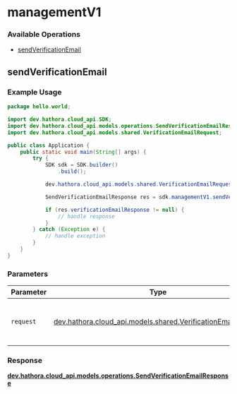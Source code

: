 # managementV1

### Available Operations

* [sendVerificationEmail](#sendverificationemail)

## sendVerificationEmail

### Example Usage

```java
package hello.world;

import dev.hathora.cloud_api.SDK;
import dev.hathora.cloud_api.models.operations.SendVerificationEmailResponse;
import dev.hathora.cloud_api.models.shared.VerificationEmailRequest;

public class Application {
    public static void main(String[] args) {
        try {
            SDK sdk = SDK.builder()
                .build();

            dev.hathora.cloud_api.models.shared.VerificationEmailRequest req = new VerificationEmailRequest("nam");            

            SendVerificationEmailResponse res = sdk.managementV1.sendVerificationEmail(req);

            if (res.verificationEmailResponse != null) {
                // handle response
            }
        } catch (Exception e) {
            // handle exception
        }
    }
}
```

### Parameters

| Parameter                                                                                                       | Type                                                                                                            | Required                                                                                                        | Description                                                                                                     |
| --------------------------------------------------------------------------------------------------------------- | --------------------------------------------------------------------------------------------------------------- | --------------------------------------------------------------------------------------------------------------- | --------------------------------------------------------------------------------------------------------------- |
| `request`                                                                                                       | [dev.hathora.cloud_api.models.shared.VerificationEmailRequest](../../models/shared/VerificationEmailRequest.md) | :heavy_check_mark:                                                                                              | The request object to use for the request.                                                                      |


### Response

**[dev.hathora.cloud_api.models.operations.SendVerificationEmailResponse](../../models/operations/SendVerificationEmailResponse.md)**

